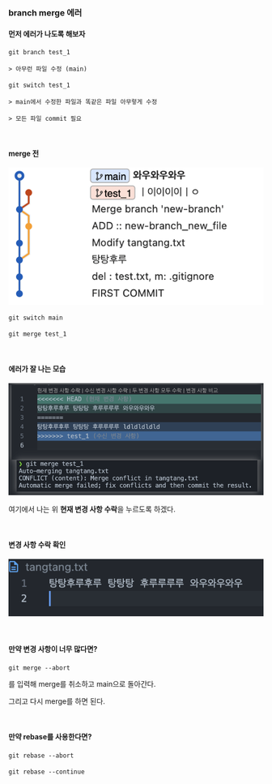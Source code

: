 ### branch merge 에러  

#### 먼저 에러가 나도록 해보자  

```
git branch test_1 

> 아무런 파일 수정 (main)

git switch test_1 

> main에서 수정한 파일과 똑같은 파일 아무렇게 수정 

> 모든 파일 commit 필요 
```

<br>

#### merge 전 

![merge 전](./Images/merge-1.png)  


```
git switch main 

git merge test_1 
```

<br>

#### 에러가 잘 나는 모습 

![merge 전](./Images/merge%20error.png)   

여기에서 나는 위 **현재 변경 사항 수락**을 누르도록 하겠다.  


<br>

#### 변경 사항 수락 확인 

![merge 수락](./Images/merge%20accept.png)  


<br>


#### 만약 변경 사항이 너무 많다면?

```
git merge --abort
```   
를 입력해 merge를 취소하고 main으로 돌아간다.  

그리고 다시 merge를 하면 된다.  


<br>

#### 만약 rebase를 사용한다면? 

```
git rebase --abort 

git rebase --continue
```
